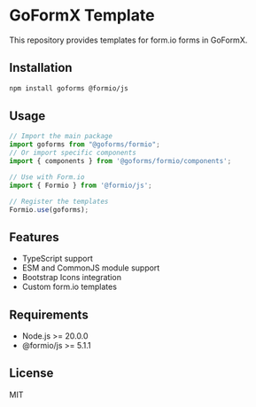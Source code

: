 # GoFormX Template

This repository provides templates for form.io forms in GoFormX.

## Installation

```bash
npm install goforms @formio/js
```

## Usage

```typescript
// Import the main package
import goforms from "@goforms/formio";
// Or import specific components
import { components } from '@goforms/formio/components';

// Use with Form.io
import { Formio } from '@formio/js';

// Register the templates
Formio.use(goforms);
```

## Features

- TypeScript support
- ESM and CommonJS module support
- Bootstrap Icons integration
- Custom form.io templates

## Requirements

- Node.js >= 20.0.0
- @formio/js >= 5.1.1

## License

MIT 